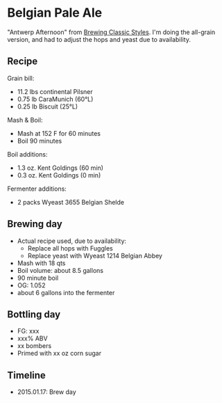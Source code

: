 # Belgian Pale Ale
"Antwerp Afternoon" from [Brewing Classic Styles](http://www.amazon.com/Brewing-Classic-Styles-Winning-Recipes-ebook/dp/B002C1AJX8). I'm doing the all-grain version, and had to adjust the hops and yeast due to availability.

## Recipe
Grain bill:
* 11.2 lbs continental Pilsner
* 0.75 lb CaraMunich (60°L)
* 0.25 lb Biscuit (25°L)

Mash & Boil:
* Mash at 152 F for 60 minutes
* Boil 90 minutes

Boil additions:
* 1.3 oz. Kent Goldings (60 min)
* 0.3 oz. Kent Goldings (0 min)

Fermenter additions:
* 2 packs Wyeast 3655 Belgian Shelde

## Brewing day
* Actual recipe used, due to availability:
  * Replace all hops with Fuggles
  * Replace yeast with Wyeast 1214 Belgian Abbey
* Mash with 18 qts
* Boil volume: about 8.5 gallons
* 90 minute boil
* OG: 1.052
* about 6 gallons into the fermenter

## Bottling day
* FG: xxx
* xxx% ABV
* xx bombers
* Primed with xx oz corn sugar

## Timeline
* 2015.01.17: Brew day
